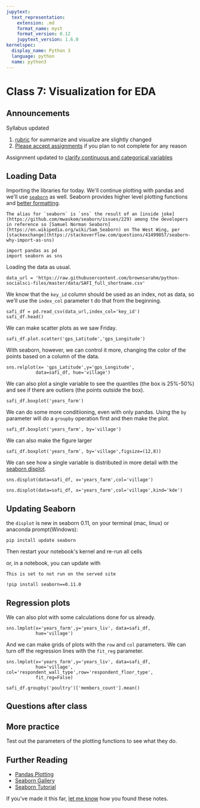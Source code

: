 ```yaml
---
jupytext:
  text_representation:
    extension: .md
    format_name: myst
    format_version: 0.12
    jupytext_version: 1.6.0
kernelspec:
  display_name: Python 3
  language: python
  name: python3
---
```


# Class 7: Visualization for EDA


## Announcements

Syllabus updated
1. [rubric](https://github.com/rhodyprog4ds/BrownFall20/commit/315ce164bc4bd4b7d5ee321afd9143e08f05c07b#diff-1e595cb12e4db779fb0c857562c1e0dd) for summarize and visualize are slightly changed
1. [Please accept assignments](https://github.com/rhodyprog4ds/BrownFall20/commit/f459e8b04dc0b09d2dadba10464f49b25de57190) if you plan to not complete for any reason


Assignment updated to [clarify continuous and categorical variables](https://github.com/rhodyprog4ds/BrownFall20/commit/f719a92c4d5dd00cbe8bf646d9d63280fb4b1e50)


## Loading Data

Importing the libraries for today. We'll continue plotting with pandas and we'll use  [`seaborn`](https://seaborn.pydata.org/introduction.html) as well. Seaborn provides higher level plotting functions and [better formatting](https://seaborn.pydata.org/examples/index.html).

````{margin}
The alias for `seaborn` is `sns` the result of an [inside joke](https://github.com/mwaskom/seaborn/issues/229) among the developers in reference so [Samuel Norman Seaborn](https://en.wikipedia.org/wiki/Sam_Seaborn) on The West Wing, per [stackexchange](https://stackoverflow.com/questions/41499857/seaborn-why-import-as-sns)
````

```{code-cell} ipython3
import pandas as pd
import seaborn as sns
```

Loading the data as usual.

```{code-cell} ipython3
data_url = 'https://raw.githubusercontent.com/brownsarahm/python-socialsci-files/master/data/SAFI_full_shortname.csv'
```

We know that the `key_id` column should be used as an index, not as data, so we'll use the `index_col` parameter t do that from the beginning.
```{code-cell} ipython3
safi_df = pd.read_csv(data_url,index_col='key_id')
safi_df.head()
```

We can make scatter plots as we saw Friday.
```{code-cell} ipython3
safi_df.plot.scatter('gps_Latitude','gps_Longitude')
```

With seaborn, however, we can control it more, changing the color of the points based on a column of the data.
```{code-cell} ipython3
sns.relplot(x= 'gps_Latitude',y='gps_Longitude',
           data=safi_df, hue='village')
```

We can also plot a single variable to see the quantiles (the box is 25%-50%) and see if there are outliers (the points outside the box).

```{code-cell} ipython3
safi_df.boxplot('years_farm')
```

We can do some more conditiioning, even with only pandas. Using the `by` parameter will do a `groupby` operation first and then make the plot.

```{code-cell} ipython3
safi_df.boxplot('years_farm', by='village')
```

We can also make the figure larger
```{code-cell} ipython3
safi_df.boxplot('years_farm', by='village',figsize=(12,8))
```


We can see how a single variable is distributed in more detail with the [seaborn displot](https://seaborn.pydata.org/generated/seaborn.displot.html#seaborn.displot).

```{code-cell} ipython3
sns.displot(data=safi_df, x='years_farm',col='village')
```

```{code-cell} ipython3
sns.displot(data=safi_df, x='years_farm',col='village',kind='kde')
```

## Updating Seaborn
the `displot` is new in seaborn 0.11, on your terminal (mac, linux) or anaconda prompt(Windows):
```
pip install update seaborn
```

Then restart your notebook's kernel and re-run all cells

or, in a notebook, you can update with
```{margin}
This is set to not run on the served site
```

```
!pip install seaborn==0.11.0
```

## Regression plots

We can also plot with some calculations done for us already.

```{code-cell} ipython3
sns.lmplot(x='years_farm',y='years_liv', data=safi_df,
           hue='village')
```

And we can make grids of plots with the `row` and `col` parameters. We can turn off the regression lines with the `fit_reg` parameter.

```{code-cell} ipython3
sns.lmplot(x='years_farm',y='years_liv', data=safi_df,
           hue='village',  col='respondent_wall_type',row='respondent_floor_type',
           fit_reg=False)
```



```{code-cell} ipython3
safi_df.groupby('poultry')['members_count'].mean()
```

## Questions after class


## More practice

Test out the parameters of the plotting functions to see what they do.

## Further Reading

- [Pandas Plotting](https://pandas.pydata.org/docs/user_guide/visualization.html)
- [Seaborn Gallery](https://seaborn.pydata.org/examples/index.html)
- [Seaborn Tutorial](https://seaborn.pydata.org/tutorial.html)

If you've made it this far, [let me know](https://forms.gle/PDATAmuRS5tAHiiZ8) how you found these notes.
